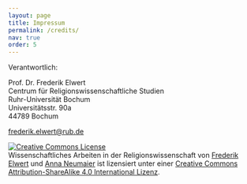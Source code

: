 ```yaml
---
layout: page
title: Impressum
permalink: /credits/
nav: true
order: 5
---
```


Verantwortlich:

Prof. Dr. Frederik Elwert  
Centrum für Religionswissenschaftliche Studien  
Ruhr-Universität Bochum  
Universitätsstr. 90a  
44789 Bochum

[frederik.elwert@rub.de](mailto:frederik.elwert@rub.de)

<a rel="license" href="http://creativecommons.org/licenses/by-sa/4.0/"><img alt="Creative Commons License" style="border-width:0" src="https://i.creativecommons.org/l/by-sa/4.0/88x31.png" /></a><br /><span xmlns:dct="http://purl.org/dc/terms/" href="http://purl.org/dc/dcmitype/Text" property="dct:title" rel="dct:type">Wissenschaftliches Arbeiten in der Religionswissenschaft</span> von <a xmlns:cc="http://creativecommons.org/ns#" href="http://orcid.org/0000-0001-9149-9377" property="cc:attributionName" rel="cc:attributionURL">Frederik Elwert</a> und <a xmlns:cc="http://creativecommons.org/ns#" href="https://orcid.org/0000-0003-4146-9959" property="cc:attributionName">Anna Neumaier</a> ist lizensiert unter einer <a rel="license" href="http://creativecommons.org/licenses/by-sa/4.0/">Creative Commons Attribution-ShareAlike 4.0 International Lizenz</a>.

